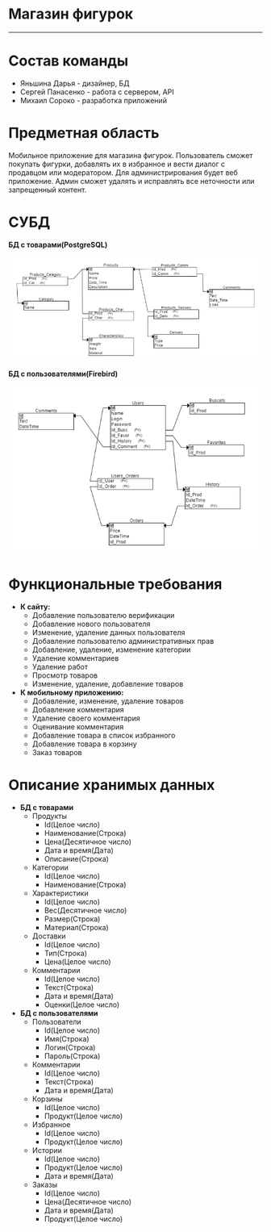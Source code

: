 # Магазин фигурок
---
# Состав команды
- Яньшина Дарья - дизайнер, БД
- Сергей Панасенко - работа с сервером, API
- Михаил Сороко - разработка приложений

# Предметная область 
Мобильное приложение для магазина фигурок. Пользователь сможет покупать фигурки, добавлять их в избранное и вести диалог с продавцом или модератором. Для администрирования будет веб приложение. Админ сможет удалять и исправлять все неточности или запрещенный контент.

# СУБД
**БД с товарами(PostgreSQL)**

![БД с товарами](https://github.com/Gravetar/My_BD/blob/master/Rel1.png "БД с товарами")

**БД с пользователями(Firebird)**

![БД с пользователями](https://github.com/Gravetar/My_BD/blob/master/Rel2.png "БД с пользователями")

# Функциональные требования
* **К сайту:**
  * Добавление пользователю верификации
  * Добавление нового пользователя
  * Изменение, удаление данных пользователя
  * Добавление пользователю административных прав
  * Добавление, удаление, изменение категории
  * Удаление комментариев
  * Удаление работ
  * Просмотр товаров
  * Изменение, удаление, добавление товаров
* **К мобильному приложению:**
  * Добавление, изменение, удаление товаров
  * Добавление комментария
  * Удаление своего комментария
  * Оценивание комментария
  * Добавление товара в список избранного
  * Добавление товара в корзину
  * Заказ товаров
 
# Описание хранимых данных
* **БД с товарами**
  * Продукты
    * Id(Целое число)
    * Наименование(Строка)
    * Цена(Десятичное число)
    * Дата и время(Дата)
    * Описание(Строка)
  * Категории
    * Id(Целое число)
    * Наименование(Строка)
  * Характеристики
    * Id(Целое число)
    * Вес(Десятичное число)
    * Размер(Строка)
    * Материал(Строка)
  * Доставки
    * Id(Целое число)
    * Тип(Строка)
    * Цена(Целое число)
  * Комментарии
    * Id(Целое число)
    * Текст(Строка)
    * Дата и время(Дата)
    * Оценки(Целое число)
* **БД с пользователями**
  * Пользователи
    * Id(Целое число)
    * Имя(Строка)
    * Логин(Строка)
    * Пароль(Строка)
  * Комментарии
    * Id(Целое число)
    * Текст(Строка)
    * Дата и время(Дата)
  * Корзины
    * Id(Целое число)
    * Продукт(Целое число)
  * Избранное
    * Id(Целое число)
    * Продукт(Целое число)
  * Истории
    * Id(Целое число)
    * Продукт(Целое число)
    * Дата и время(Дата)
  * Заказы
    * Id(Целое число)
    * Цена(Десятичное число)
    * Дата и время(Дата)
    * Продукт(Целое число)
